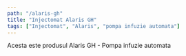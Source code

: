 ```yaml
---
path: "/alaris-gh"
title: "Injectomat Alaris GH"
tags: ["Injectomat", "Alaris", "pompa infuzie automata"]
---
```


Acesta este produsul Alaris GH - Pompa infuzie automata
